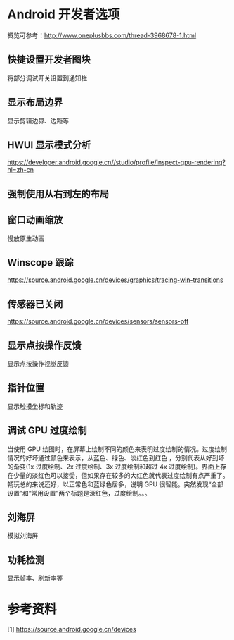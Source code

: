 # Android 开发者选项

概览可参考：http://www.oneplusbbs.com/thread-3968678-1.html

## 快捷设置开发者图块

将部分调试开关设置到通知栏

## 显示布局边界

显示剪辑边界、边距等

## HWUI 显示模式分析

https://developer.android.google.cn//studio/profile/inspect-gpu-rendering?hl=zh-cn

## 强制使用从右到左的布局

## 窗口动画缩放

慢放原生动画

## Winscope 跟踪

https://source.android.google.cn/devices/graphics/tracing-win-transitions

## 传感器已关闭

https://source.android.google.cn/devices/sensors/sensors-off

## 显示点按操作反馈

显示点按操作视觉反馈

## 指针位置

显示触摸坐标和轨迹

## 调试 GPU 过度绘制

当使用 GPU 绘图时，在屏幕上绘制不同的颜色来表明过度绘制的情况。过度绘制情况的好坏通过颜色来表示，从蓝色、绿色、淡红色到红色 ，分别代表从好到坏的渐变(1x 过度绘制、2x 过度绘制、3x 过度绘制和超过 4x 过度绘制)。界面上存在少量的淡红色可以接受，但如果存在较多的大红色就代表过度绘制有点严重了。畅玩总的来说还好，以正常色和蓝绿色居多，说明 GPU 很智能。突然发现“全部设置”和“常用设置”两个标题是深红色，过度绘制。。。

## 刘海屏

模拟刘海屏

## 功耗检测

显示帧率、刷新率等

# 参考资料

[1] https://source.android.google.cn/devices
